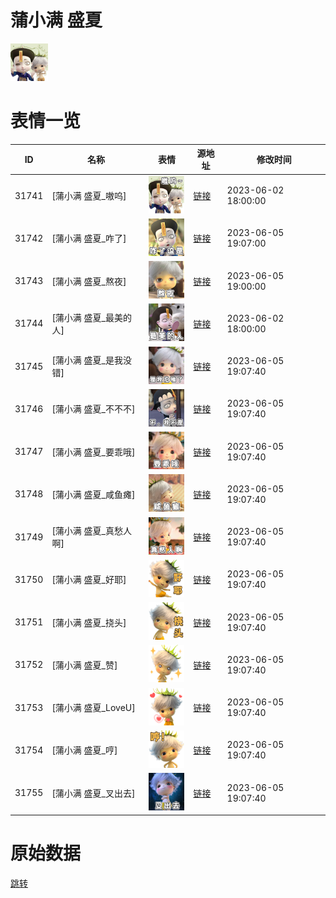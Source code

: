 # 蒲小满 盛夏

<img src="./cover.png" height="60" alt="cover" />

# 表情一览

|ID|名称|表情|源地址|修改时间|
|----|----|----|----|----|
|31741|[蒲小满 盛夏_嗷呜]|<img src="./pic/031741_%5B蒲小满 盛夏_嗷呜%5D.png" height="60" alt="嗷呜"/>|[链接](https://i0.hdslb.com/bfs/garb/cdbe5be10a13d414b6f74c9402cedbe842443017.png)|2023-06-02 18:00:00|
|31742|[蒲小满 盛夏_咋了]|<img src="./pic/031742_%5B蒲小满 盛夏_咋了%5D.png" height="60" alt="咋了"/>|[链接](https://i0.hdslb.com/bfs/garb/92e068269ff637031f7e059e5d9ed1566c21398e.png)|2023-06-05 19:07:00|
|31743|[蒲小满 盛夏_熬夜]|<img src="./pic/031743_%5B蒲小满 盛夏_熬夜%5D.png" height="60" alt="熬夜"/>|[链接](https://i0.hdslb.com/bfs/garb/22fcb88d603e2ebddb6a7d8ae4d67661cd7cd297.png)|2023-06-05 19:00:00|
|31744|[蒲小满 盛夏_最美的人]|<img src="./pic/031744_%5B蒲小满 盛夏_最美的人%5D.png" height="60" alt="最美的人"/>|[链接](https://i0.hdslb.com/bfs/garb/f454a9b035bfbc059d97e14345f83429334b57df.png)|2023-06-02 18:00:00|
|31745|[蒲小满 盛夏_是我没错]|<img src="./pic/031745_%5B蒲小满 盛夏_是我没错%5D.png" height="60" alt="是我没错"/>|[链接](https://i0.hdslb.com/bfs/garb/7f306b955e370f6a3b46ce13cbcf271c14598e3e.png)|2023-06-05 19:07:40|
|31746|[蒲小满 盛夏_不不不]|<img src="./pic/031746_%5B蒲小满 盛夏_不不不%5D.png" height="60" alt="不不不"/>|[链接](https://i0.hdslb.com/bfs/garb/0867f23caababf31cab1602622071fbd3b9abd2c.png)|2023-06-05 19:07:40|
|31747|[蒲小满 盛夏_要乖哦]|<img src="./pic/031747_%5B蒲小满 盛夏_要乖哦%5D.png" height="60" alt="要乖哦"/>|[链接](https://i0.hdslb.com/bfs/garb/dfb0808c9aa642f394131576ff9b9ac75c75b83b.png)|2023-06-05 19:07:40|
|31748|[蒲小满 盛夏_咸鱼瘫]|<img src="./pic/031748_%5B蒲小满 盛夏_咸鱼瘫%5D.png" height="60" alt="咸鱼瘫"/>|[链接](https://i0.hdslb.com/bfs/garb/04e415edc299e53d6f12f7a672df1577f3aa8d76.png)|2023-06-05 19:07:40|
|31749|[蒲小满 盛夏_真愁人啊]|<img src="./pic/031749_%5B蒲小满 盛夏_真愁人啊%5D.png" height="60" alt="真愁人啊"/>|[链接](https://i0.hdslb.com/bfs/garb/6c41327104ba21d7bcf7d11d144b674b96ddea4c.png)|2023-06-05 19:07:40|
|31750|[蒲小满 盛夏_好耶]|<img src="./pic/031750_%5B蒲小满 盛夏_好耶%5D.png" height="60" alt="好耶"/>|[链接](https://i0.hdslb.com/bfs/garb/47e81f1e1ef3672b71580ed44dbcaa759ce79910.png)|2023-06-05 19:07:40|
|31751|[蒲小满 盛夏_挠头]|<img src="./pic/031751_%5B蒲小满 盛夏_挠头%5D.png" height="60" alt="挠头"/>|[链接](https://i0.hdslb.com/bfs/garb/d220b6e45ac42547f1ebb663d357f5f27d13b96d.png)|2023-06-05 19:07:40|
|31752|[蒲小满 盛夏_赞]|<img src="./pic/031752_%5B蒲小满 盛夏_赞%5D.png" height="60" alt="赞"/>|[链接](https://i0.hdslb.com/bfs/garb/0468463c2d49849dd5745c3fbb3b7ffb1da01764.png)|2023-06-05 19:07:40|
|31753|[蒲小满 盛夏_LoveU]|<img src="./pic/031753_%5B蒲小满 盛夏_LoveU%5D.png" height="60" alt="LoveU"/>|[链接](https://i0.hdslb.com/bfs/garb/666940c380dfa4fd7c5cfdcbfa0d7b9ab36f9c17.png)|2023-06-05 19:07:40|
|31754|[蒲小满 盛夏_哼]|<img src="./pic/031754_%5B蒲小满 盛夏_哼%5D.png" height="60" alt="哼"/>|[链接](https://i0.hdslb.com/bfs/garb/5a7b1b278242872f8840e72b1e7683a0e5abcd56.png)|2023-06-05 19:07:40|
|31755|[蒲小满 盛夏_叉出去]|<img src="./pic/031755_%5B蒲小满 盛夏_叉出去%5D.png" height="60" alt="叉出去"/>|[链接](https://i0.hdslb.com/bfs/garb/89a95df50e68c22378062c711836b6e26201bcad.png)|2023-06-05 19:07:40|

# 原始数据

[跳转](./raw.json)

